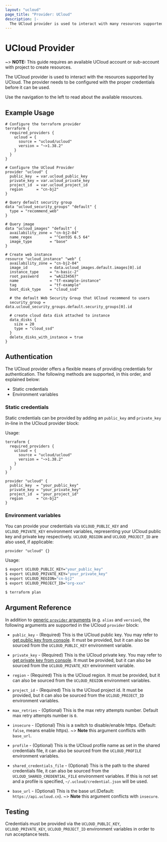 ```yaml
---
layout: "ucloud"
page_title: "Provider: UCloud"
description: |-
  The UCloud provider is used to interact with many resources supported by UCloud. The provider needs to be configured with the proper credentials before it can be used.
---
```


# UCloud Provider

~> **NOTE:** This guide requires an available UCloud account or sub-account with project to create resources.

The UCloud provider is used to interact with the
resources supported by UCloud. The provider needs to be configured
with the proper credentials before it can be used.

Use the navigation to the left to read about the available resources.

## Example Usage

```hcl
# Configure the terraform provider
terraform {
  required_providers {
    ucloud = {
      source = "ucloud/ucloud"
      version = "~>1.38.2"
    }
  }
}

# Configure the UCloud Provider
provider "ucloud" {
  public_key  = var.ucloud_public_key
  private_key = var.ucloud_private_key
  project_id  = var.ucloud_project_id
  region      = "cn-bj2"
}

# Query default security group
data "ucloud_security_groups" "default" {
  type = "recommend_web"
}

# Query image
data "ucloud_images" "default" {
  availability_zone = "cn-bj2-04"
  name_regex        = "^CentOS 6.5 64"
  image_type        = "base"
}

# Create web instance 
resource "ucloud_instance" "web" {
  availability_zone = "cn-bj2-04"
  image_id          = data.ucloud_images.default.images[0].id
  instance_type     = "n-basic-2"
  root_password     = "wA1234567"
  name              = "tf-example-instance"
  tag               = "tf-example"
  boot_disk_type    = "cloud_ssd"

  # the default Web Security Group that UCloud recommend to users
  security_group = data.ucloud_security_groups.default.security_groups[0].id

  # create cloud data disk attached to instance
  data_disks {
    size = 20
    type = "cloud_ssd"
  }
  delete_disks_with_instance = true
}
```

## Authentication

The UCloud provider offers a flexible means of providing credentials for
authentication. The following methods are supported, in this order, and
explained below:

- Static credentials
- Environment variables

### Static credentials

Static credentials can be provided by adding an `public_key` and `private_key` in-line in the
UCloud provider block:

Usage:

```hcl
terraform {
  required_providers {
    ucloud = {
      source = "ucloud/ucloud"
      version = "~>1.38.2"
    }
  }
}

provider "ucloud" {
  public_key  = "your_public_key"
  private_key = "your_private_key"
  project_id  = "your_project_id"
  region      = "cn-bj2"
}
```

### Environment variables

You can provide your credentials via `UCLOUD_PUBLIC_KEY` and `UCLOUD_PRIVATE_KEY`
environment variables, representing your UCloud public key and private key respectively.
`UCLOUD_REGION` and `UCLOUD_PROJECT_ID` are also used, if applicable:

```hcl
provider "ucloud" {}
```

Usage:

```sh
$ export UCLOUD_PUBLIC_KEY="your_public_key"
$ export UCLOUD_PRIVATE_KEY="your_private_key"
$ export UCLOUD_REGION="cn-bj2"
$ export UCLOUD_PROJECT_ID="org-xxx"

$ terraform plan
```

## Argument Reference

In addition to [generic `provider` arguments](https://www.terraform.io/docs/configuration/providers.html)
(e.g. `alias` and `version`), the following arguments are supported in the UCloud
 `provider` block:

* `public_key` - (Required) This is the UCloud public key. You may refer to [get public key from console](https://console.ucloud.cn/uapi/apikey). It must be provided, but
  it can also be sourced from the `UCLOUD_PUBLIC_KEY` environment variable.

* `private_key` - (Required) This is the UCloud private key. You may refer to [get private key from console](https://console.ucloud.cn/uapi/apikey). It must be provided, but
  it can also be sourced from the `UCLOUD_PRIVATE_KEY` environment variable.

* `region` - (Required) This is the UCloud region. It must be provided, but
  it can also be sourced from the `UCLOUD_REGION` environment variables.

* `project_id` - (Required) This is the UCloud project id. It must be provided, but
  it can also be sourced from the `UCLOUD_PROJECT_ID` environment variables.

* `max_retries` - (Optional) This is the max retry attempts number. Default max retry attempts number is `0`.

* `insecure` - (Optional) This is a switch to disable/enable https.  (Default: `false`, means enable https). 
 ~> **Note** this argument conflicts with `base_url`.

* `profile` - (Optional) This is the UCloud profile name as set in the shared credentials file, it can also be sourced from the `UCLOUD_PROFILE` environment variables.

* `shared_credentials_file` - (Optional) This is the path to the shared credentials file, it can also be sourced from the `UCLOUD_SHARED_CREDENTIAL_FILE` environment variables. If this is not set and a profile is specified, `~/.ucloud/credential.json` will be used.

* `base_url` - (Optional) This is the base url.(Default: `https://api.ucloud.cn`).
 ~> **Note** this argument conflicts with `insecure`.

## Testing

Credentials must be provided via the `UCLOUD_PUBLIC_KEY`, `UCLOUD_PRIVATE_KEY`, `UCLOUD_PROJECT_ID` environment variables in order to run acceptance tests.
